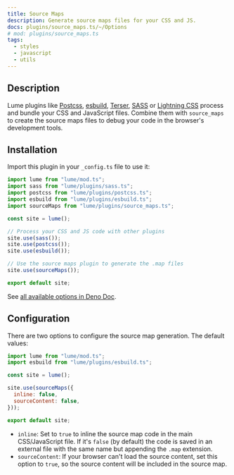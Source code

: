 ```yaml
---
title: Source Maps
description: Generate source maps files for your CSS and JS.
docs: plugins/source_maps.ts/~/Options
# mod: plugins/source_maps.ts
tags:
  - styles
  - javascript
  - utils
---
```


## Description

Lume plugins like [Postcss](./postcss.md), [esbuild](./esbuild.md),
[Terser](./terser.md), [SASS](./sass.md) or [Lightning CSS](./lightningcss.md)
process and bundle your CSS and JavaScript files. Combine them with
`source_maps` to create the source maps files to debug your code in the
browser's development tools.

## Installation

Import this plugin in your `_config.ts` file to use it:

```js
import lume from "lume/mod.ts";
import sass from "lume/plugins/sass.ts";
import postcss from "lume/plugins/postcss.ts";
import esbuild from "lume/plugins/esbuild.ts";
import sourceMaps from "lume/plugins/source_maps.ts";

const site = lume();

// Process your CSS and JS code with other plugins
site.use(sass());
site.use(postcss());
site.use(esbuild());

// Use the source maps plugin to generate the .map files
site.use(sourceMaps());

export default site;
```

See
[all available options in Deno Doc](https://doc.deno.land/https/deno.land/x/lume/plugins/source_maps.ts/~/Options).

## Configuration

There are two options to configure the source map generation. The default
values:

```js
import lume from "lume/mod.ts";
import esbuild from "lume/plugins/esbuild.ts";

const site = lume();

site.use(sourceMaps({
  inline: false,
  sourceContent: false,
}));

export default site;
```

- `inline`: Set to `true` to inline the source map code in the main
  CSS/JavaScript file. If it's `false` (by default) the code is saved in an
  external file with the same name but appending the `.map` extension.
- `sourceContent`: If your browser can't load the source content, set this
  option to `true`, so the source content will be included in the source map.
